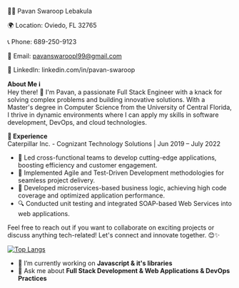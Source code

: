 👨‍💻 Pavan Swaroop Lebakula

🌍 Location: Oviedo, FL 32765

📞 Phone: 689-250-9123

📧 Email: pavanswaroopl99@gmail.com

🔗 LinkedIn: linkedin.com/in/pavan-swaroop

<b>About Me ℹ️ </b>   
Hey there! 👋 I'm Pavan, a passionate Full Stack Engineer with a knack for solving complex problems and building innovative solutions. With a Master's degree in Computer Science from the University of Central Florida, I thrive in dynamic environments where I can apply my skills in software development, DevOps, and cloud technologies.


<b>💼 Experience</b>    
Caterpillar Inc. - Cognizant Technology Solutions
   |   Jun 2019 – July 2022

- 🚀 Led cross-functional teams to develop cutting-edge applications, boosting efficiency and customer engagement.                                    
- 🌱 Implemented Agile and Test-Driven Development methodologies for seamless project delivery.                                                             
- 🔨 Developed microservices-based business logic, achieving high code coverage and optimized application performance.                              
- 🔍 Conducted unit testing and integrated SOAP-based Web Services into web applications.


Feel free to reach out if you want to collaborate on exciting projects or discuss anything tech-related! Let's connect and innovate together. 😊✨ 

<!--
[![Pavan's GitHub stats](https://github-readme-stats.vercel.app/api?username=pavanswaroopl&show_icons=true)](https://github.com/pavanswaroopl/pavanswaroopl)
-->


[![Top Langs](https://github-readme-stats.vercel.app/api/top-langs/?username=pavanswaroopl&layout=compact)](https://github.com/pavanswaroopl/pavanswaroopl)


- 🌱 I’m currently working on **Javascript & it's libraries**
- 💬 Ask me about **Full Stack Development & Web Applications & DevOps Practices**



